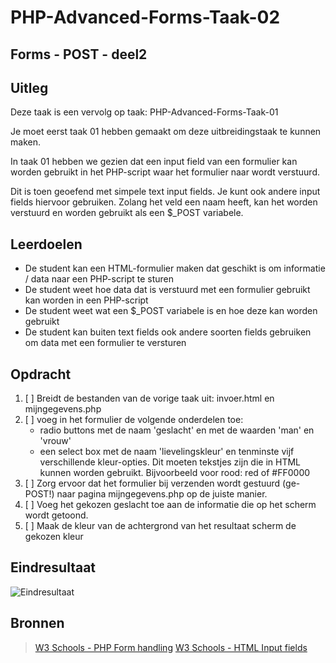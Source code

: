 # PHP-Advanced-Forms-Taak-02


## Forms - POST - deel2


## Uitleg

Deze taak is een vervolg op taak: PHP-Advanced-Forms-Taak-01

Je moet eerst taak 01 hebben gemaakt om deze uitbreidingstaak te kunnen maken.

In taak 01 hebben we gezien dat een input field van een formulier kan worden gebruikt in het PHP-script waar het formulier naar wordt verstuurd.

Dit is toen geoefend met simpele text input fields. Je kunt ook andere input fields hiervoor gebruiken. Zolang het veld een naam heeft, kan het worden verstuurd en worden gebruikt als een $_POST variabele.

## Leerdoelen

- De student kan een HTML-formulier maken dat geschikt is om informatie / data naar een PHP-script te sturen
- De student weet hoe data dat is verstuurd met een formulier gebruikt kan worden in een PHP-script
- De student weet wat een $_POST variabele is en hoe deze kan worden gebruikt
- De student kan buiten text fields ook andere soorten fields gebruiken om data met een formulier te versturen


## Opdracht

1. [ ] Breidt de bestanden van de vorige taak uit: invoer.html en mijngegevens.php
2. [ ] voeg in het formulier de volgende onderdelen toe:
    - radio buttons met de naam 'geslacht' en met de waarden 'man' en 'vrouw'
    - een select box met de naam 'lievelingskleur' en tenminste vijf verschillende kleur-opties. Dit moeten tekstjes zijn die in HTML kunnen worden gebruikt. Bijvoorbeeld voor rood: red of #FF0000
3. [ ] Zorg ervoor dat het formulier bij verzenden wordt gestuurd (ge-POST!) naar pagina mijngegevens.php op de juiste manier.
4. [ ] Voeg het gekozen geslacht toe aan de informatie die op het scherm wordt getoond.
5. [ ] Maak de kleur van de achtergrond van het resultaat scherm de gekozen kleur

## Eindresultaat

![Eindresultaat](https://github.com/ROC-van-Amsterdam-College-Amstelland/PHP-ADVANCED/blob/master/3-Forms/taak02/images/reslutaat.png)

## Bronnen

> [W3 Schools - PHP Form handling](https://www.w3schools.com/php/php_forms.asp)
> [W3 Schools - HTML Input fields](https://www.w3schools.com/html/html_form_input_types.asp)
